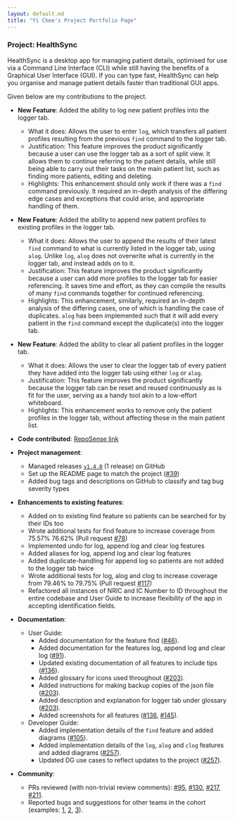 ```yaml
---
layout: default.md
title: "Yi Chee's Project Portfolio Page"
---
```


### Project: HealthSync

HealthSync is a desktop app for managing patient details, optimised for use via a Command Line Interface (CLI) while still having the benefits of a Graphical User Interface (GUI). If you can type fast, HealthSync can help you organise and manage patient details faster than traditional GUI apps.

Given below are my contributions to the project.

* **New Feature**: Added the ability to log new patient profiles into the logger tab.
  * What it does: Allows the user to enter `log`, which transfers all patient profiles resulting from the previous `find` command to the logger tab.
  * Justification: This feature improves the product significantly because a user can use the logger tab as a sort of split view. It allows them to continue referring to the patient details, while still being able to carry out their tasks on the main patient list, such as finding more patients, editing and deleting.
  * Highlights: This enhancement should only work if there was a `find` command previously. It required an in-depth analysis of the differing edge cases and exceptions that could arise, and appropriate handling of them.

* **New Feature**: Added the ability to append new patient profiles to existing profiles in the logger tab.
  * What it does: Allows the user to append the results of their latest `find` command to what is currently listed in the logger tab, using `alog`. Unlike `log`, `alog` does not overwrite what is currently in the logger tab, and instead adds on to it.
  * Justification: This feature improves the product significantly because a user can add more profiles to the logger tab for easier referencing. It saves time and effort, as they can compile the results of many `find` commands together for continued referencing.
  * Highlights: This enhancement, similarly, required an in-depth analysis of the differing cases, one of which is handling the case of duplicates. `alog` has been implemented such that it will add every patient in the `find` command except the duplicate(s) into the logger tab.

* **New Feature**: Added the ability to clear all patient profiles in the logger tab.
  * What it does: Allows the user to clear the logger tab of every patient they have added into the logger tab using either `log` or `alog`.
  * Justification: This feature improves the product significantly because the logger tab can be reset and reused continuously as is fit for the user, serving as a handy tool akin to a low-effort whiteboard.
  * Highlights: This enhancement works to remove only the patient profiles in the logger tab, without affecting those in the main patient list.

* **Code contributed**: [RepoSense link](https://nus-cs2103-ay2324s1.github.io/tp-dashboard/?search=hyc17003&breakdown=false&sort=groupTitle%20dsc&sortWithin=title&since=2023-09-22&timeframe=commit&mergegroup=&groupSelect=groupByRepos)

* **Project management**:
  * Managed releases [`v1.4.0`](https://github.com/AY2324S1-CS2103T-T14-3/tp/releases/tag/v1.4) (1 release) on GitHub
  * Set up the README page to match the project ([\#39](https://github.com/AY2324S1-CS2103T-T14-3/tp/pull/39))
  * Added bug tags and descriptions on GitHub to classify and tag bug severity types

* **Enhancements to existing features**:
  * Added on to existing find feature so patients can be searched for by their IDs too
  * Wrote additional tests for find feature to increase coverage from 75.57% 76.62% (Pull request [\#78](https://github.com/AY2324S1-CS2103T-T14-3/tp/pull/78))
  * Implemented undo for log, append log and clear log features
  * Added aliases for log, append log and clear log features
  * Added duplicate-handling for append log so patients are not added to the logger tab twice
  * Wrote additional tests for log, alog and clog to increase coverage from 79.46% to 79.75% (Pull request [\#117](https://github.com/AY2324S1-CS2103T-T14-3/tp/pull/117))
  * Refactored all instances of NRIC and IC Number to ID throughout the entire codebase and User Guide to increase flexibility of the app in accepting identification fields.

* **Documentation**:
  * User Guide:
    * Added documentation for the feature find ([\#46](https://github.com/AY2324S1-CS2103T-T14-3/tp/pull/46)).
    * Added documentation for the features log, append log and clear log ([\#91](https://github.com/AY2324S1-CS2103T-T14-3/tp/pull/91)).
    * Updated existing documentation of all features to include tips ([\#136](https://github.com/AY2324S1-CS2103T-T14-3/tp/pull/136)).
    * Added glossary for icons used throughout ([\#203](https://github.com/AY2324S1-CS2103T-T14-3/tp/pull/203)).
    * Added instructions for making backup copies of the json file ([\#203](https://github.com/AY2324S1-CS2103T-T14-3/tp/pull/203)).
    * Added description and explanation for logger tab under glossary ([\#203](https://github.com/AY2324S1-CS2103T-T14-3/tp/pull/203)).
    * Added screenshots for all features ([\#136](https://github.com/AY2324S1-CS2103T-T14-3/tp/pull/136), [\#145](https://github.com/AY2324S1-CS2103T-T14-3/tp/pull/145)).
  * Developer Guide:
    * Added implementation details of the `find` feature and added diagrams ([\#105](https://github.com/AY2324S1-CS2103T-T14-3/tp/pull/105)).
    * Added implementation details of the `log`, `alog` and `clog` features and added diagrams ([\#257](https://github.com/AY2324S1-CS2103T-T14-3/tp/pull/257)).
    * Updated DG use cases to reflect updates to the project ([\#257](https://github.com/AY2324S1-CS2103T-T14-3/tp/pull/257)).

* **Community**:
  * PRs reviewed (with non-trivial review comments): [\#95](https://github.com/AY2324S1-CS2103T-T14-3/tp/pull/95), [\#130](https://github.com/AY2324S1-CS2103T-T14-3/tp/pull/130), [\#217](https://github.com/AY2324S1-CS2103T-T14-3/tp/pull/217), [\#211](https://github.com/AY2324S1-CS2103T-T14-3/tp/pull/211).
  * Reported bugs and suggestions for other teams in the cohort (examples: [1](https://github.com/AY2324S1-CS2103T-W10-4/tp/issues/206), [2](https://github.com/AY2324S1-CS2103T-W10-4/tp/issues/184), [3](https://github.com/AY2324S1-CS2103T-W10-4/tp/issues/167)).
